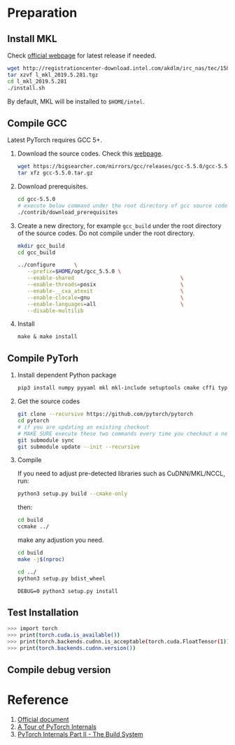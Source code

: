 # Preparation

## Install MKL

Check [official webpage](https://software.seek.intel.com/performance-libraries) for latest release if needed.

```bash
wget http://registrationcenter-download.intel.com/akdlm/irc_nas/tec/15816/l_mkl_2019.5.281.tgz
tar xzvf l_mkl_2019.5.281.tgz
cd l_mkl_2019.5.281
./install.sh
```
By default, MKL will be installed to `$HOME/intel`.

## Compile GCC

Latest PyTorch requires GCC 5+.

1. Download the source codes. Check this [webpage](https://bigsearcher.com/mirrors/gcc/releases/).

    ```bash
    wget https://bigsearcher.com/mirrors/gcc/releases/gcc-5.5.0/gcc-5.5.0.tar.gz
    tar xfz gcc-5.5.0.tar.gz
    ```

1. Download prerequisites.
   ```bash
   cd gcc-5.5.0
   # execute below command under the root directory of gcc source codes.
   ./contrib/download_prerequisites
   ```

2. Create a new directory, for example `gcc_build` under the root directory of the source codes. Do not compile under the root directory.

   ```bash
   mkdir gcc_build
   cd gcc_build

   ../configure      \
      --prefix=$HOME/opt/gcc_5.5.0 \
      --enable-shared                                  \
      --enable-threads=posix                           \
      --enable-__cxa_atexit                            \
      --enable-clocale=gnu                             \
      --enable-languages=all                           \
      --disable-multilib
    ```

3. Install

    ```
    make & make install
    ```

## Compile PyTorh

1. Install dependent Python package

    ```bash
    pip3 install numpy pyyaml mkl mkl-include setuptools cmake cffi typing
    ```

1. Get the source codes

    ```bash
    git clone --recursive https://github.com/pytorch/pytorch
    cd pytorch
    # if you are updating an existing checkout
    # MAKE SURE execute these two commands every time you checkout a new branch.
    git submodule sync
    git submodule update --init --recursive
    ```
1. Compile

    If you need to adjust pre-detected libraries such as CuDNN/MKL/NCCL, run:

    ```bash
    python3 setup.py build --cmake-only
    ```

    then:

    ```bash
    cd build
    ccmake ../
    ```
    make any adjustion you need.

    ```bash
    cd build
    make -j$(nproc)

    cd ../
    python3 setup.py bdist_wheel
    ```

    ```base
    DEBUG=0 python3 setup.py install
    ```

## Test Installation

```bash
>>> import torch
>>> print(torch.cuda.is_available())
>>> print(torch.backends.cudnn.is_acceptable(torch.cuda.FloatTensor(1)))
>>> print(torch.backends.cudnn.version())
```

## Compile debug version

# Reference

1. [Official document](https://github.com/pytorch/pytorch#from-source)
1. [A Tour of PyTorch Internals](http://pytorch.cn/2017/05/11/Internals.html)
1. [PyTorch Internals Part II - The Build System](http://pytorch.cn/2017/06/27/Internals2.html)
